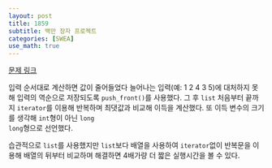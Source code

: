 ```yaml
---
layout: post
title: 1859
subtitle: 백만 장자 프로젝트
categories: [SWEA]
use_math: true
---
```


[문제 링크](https://swexpertacademy.com/main/code/problem/problemDetail.do?contestProbId=AV5LrsUaDxcDFAXc)

입력 순서대로 계산하면 값이 줄어들었다 늘어나는 입력(예: 1 2 4 3 5)에 대처하지 못해 입력의 역순으로 저장되도록 <code>push_front()</code>를 사용했다. 그 후 <code>list</code> 처음부터 끝까지 <code>iterator</code>를 이용해 반복하며 최댓값과 비교해 이득을 계산했다. 또 이득 변수의 크기를 생각해 <code>int</code>형이 아닌 <code>long long</code>형으로 선언했다.

습관적으로 <code>list</code>를 사용했지만 <code>list</code>보다 배열을 사용하여 <code>iterator</code>없이 반복문을 이용해 배열의 뒤부터 비교하며 해결하면 4배가량 더 짧은 실행시간을 볼 수 있다.

<script src="https://gist.github.com/H0Kyun/a7fa7ba659a76a469a25db17c6b017b0.js"></script>
